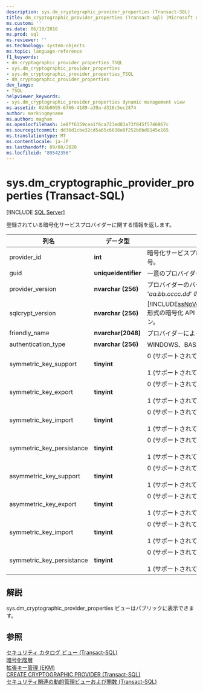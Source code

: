 ```yaml
---
description: sys.dm_cryptographic_provider_properties (Transact-SQL)
title: dm_cryptographic_provider_properties (Transact-sql) |Microsoft Docs
ms.custom: ''
ms.date: 06/10/2016
ms.prod: sql
ms.reviewer: ''
ms.technology: system-objects
ms.topic: language-reference
f1_keywords:
- dm_cryptographic_provider_properties_TSQL
- sys.dm_cryptographic_provider_properties
- sys.dm_cryptographic_provider_properties_TSQL
- dm_cryptographic_provider_properties
dev_langs:
- TSQL
helpviewer_keywords:
- sys.dm_cryptographic_provider_properties dynamic management view
ms.assetid: 024b0095-6766-4189-a39a-d316c5ec2874
author: markingmyname
ms.author: maghan
ms.openlocfilehash: 1e8ff6159cea1f6ca723ed83a73f045f5746967c
ms.sourcegitcommit: dd36d1cbe32cd5a65c6638e8f252b0bd8145e165
ms.translationtype: MT
ms.contentlocale: ja-JP
ms.lasthandoff: 09/08/2020
ms.locfileid: "89542356"
---
```

# <a name="sysdm_cryptographic_provider_properties-transact-sql"></a>sys.dm_cryptographic_provider_properties (Transact-SQL)
[!INCLUDE [SQL Server](../../includes/applies-to-version/sqlserver.md)]

  登録されている暗号化サービスプロバイダーに関する情報を返します。  
  
 
|列名|データ型|説明|  
|-----------------|---------------|-----------------|  
|provider_id|**int**|暗号化サービスプロバイダーの識別番号。|  
|guid|**uniqueidentifier**|一意のプロバイダー GUID。|  
|provider_version|**nvarchar (256)**|プロバイダーのバージョンを '*aa.bb.cccc.dd*' の形式で指定します。|  
|sqlcrypt_version|**nvarchar (256)**|[!INCLUDE[ssNoVersion](../../includes/ssnoversion-md.md)]'*Aa.bb.cccc.dd*' 形式の暗号化 API のメジャーバージョン。|  
|friendly_name|**nvarchar(2048)**|プロバイダーによって指定された名前。|  
|authentication_type|**nvarchar (256)**|WINDOWS、BASIC、またはその他。|  
|symmetric_key_support|**tinyint**|0 (サポートされていません)<br /><br /> 1 (サポートされています)|  
|symmetric_key_export|**tinyint**|0 (サポートされていません)<br /><br /> 1 (サポートされています)|  
|symmetric_key_import|**tinyint**|0 (サポートされていません)<br /><br /> 1 (サポートされています)|  
|symmetric_key_persistance|**tinyint**|0 (サポートされていません)<br /><br /> 1 (サポートされています)|  
|asymmetric_key_support|**tinyint**|0 (サポートされていません)<br /><br /> 1 (サポートされています)|  
|asymmetric_key_export|**tinyint**|0 (サポートされていません)<br /><br /> 1 (サポートされています)|  
|symmetric_key_import|**tinyint**|0 (サポートされていません)<br /><br /> 1 (サポートされています)|  
|symmetric_key_persistance|**tinyint**|0 (サポートされていません)<br /><br /> 1 (サポートされています)|  
  
## <a name="remarks"></a>解説  
 sys.dm_cryptographic_provider_properties ビューはパブリックに表示できます。  
  
## <a name="see-also"></a>参照  
 [セキュリティ カタログ ビュー &#40;Transact-SQL&#41;](../../relational-databases/system-catalog-views/security-catalog-views-transact-sql.md)   
 [暗号化階層](../../relational-databases/security/encryption/encryption-hierarchy.md)   
 [拡張キー管理 &#40;EKM&#41;](../../relational-databases/security/encryption/extensible-key-management-ekm.md)   
 [CREATE CRYPTOGRAPHIC PROVIDER &#40;Transact-SQL&#41;](../../t-sql/statements/create-cryptographic-provider-transact-sql.md)   
 [セキュリティ関連の動的管理ビューおよび関数 &#40;Transact-SQL&#41;](../../relational-databases/system-dynamic-management-views/security-related-dynamic-management-views-and-functions-transact-sql.md)  
  
  
